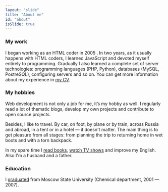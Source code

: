 ```yaml
---
layout: "slide"
title: "About me"
id: "about"
isSlide: true
---
```


### My work

I began working as an HTML coder in 2005 . In two years, as it usually happens with HTML coders, I learned JavaScript and  devoted myself entirely to programming. Gradually I also learned a complete set of server technologies: programming languages (PHP, Python), databases (MySQL, PostreSQL), configuring servers and so on. You can get more information about my experience in [my CV](#resume).

### My hobbies

Web development is not only a job for me, it’s my hobby as well. I regularly read a lot of thematic blogs, develop my own projects and contribute to open source projects.

Besides, I like to travel. By car, on foot, by plane or by train, across Russia and abroad, in a tent or in a hotel — it doesn't matter. The main thing is to get pleasure from all stages: from planning the trip to returning home in wet boots and with a torn backpack.

In my spare time I [read books](//bibla.ru/albburtsev/), [watch TV shows](//myshows.me/albburtsev) and improve my English. Also I'm a husband and a father.

### Education

I [graduated](//istina.msu.ru/workers/1580266/) from Moscow State University (Chemical department, 2001 — 2007).
